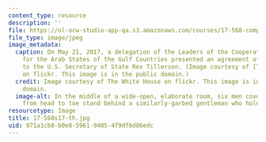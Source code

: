```yaml
---
content_type: resource
description: ''
file: https://ol-ocw-studio-app-qa.s3.amazonaws.com/courses/17-568-comparative-politics-and-international-relations-of-the-middle-east-spring-2017/971a1cb8b0e8596194054f9df6d86edc_17-568s17-th.jpg
file_type: image/jpeg
image_metadata:
  caption: On May 21, 2017, a delegation of the Leaders of the Cooperation Council
    for the Arab States of the Gulf Countries presented an agreement of understanding
    to the U.S. Secretary of State Rex Tillerson. (Image courtesy of [The White House](https://www.flickr.com/photos/whitehouse/34031492943/in/album-72157680930810334/)
    on flickr. This image is in the public domain.)
  credit: Image courtesy of The White House on flickr. This image is in the public
    domain.
  image-alt: In the middle of a wide-open, elaborate room, six men covered in fabric
    from head to toe stand behind a similarly-garbed gentleman who holds a binder.
resourcetype: Image
title: 17-568s17-th.jpg
uid: 971a1cb8-b0e8-5961-9405-4f9df6d86edc
---
```

